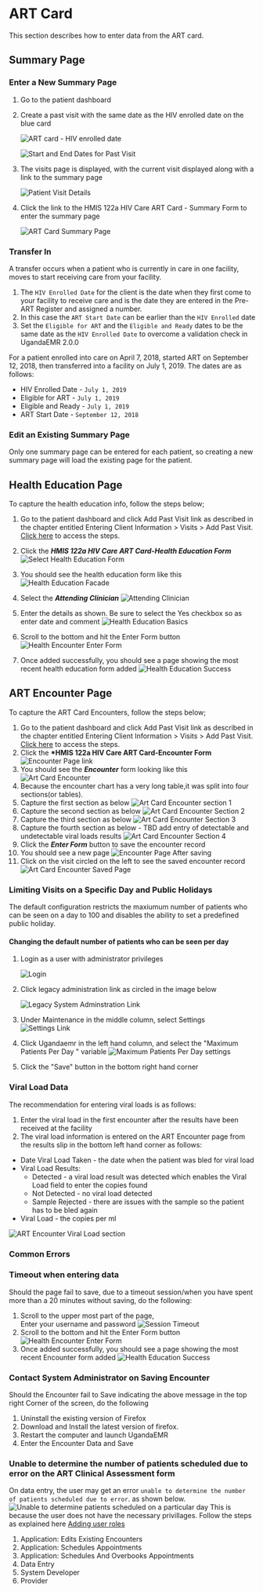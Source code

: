 # ART Card

This section describes how to enter data from the ART card.

## Summary Page

### Enter a New Summary Page

1. Go to the patient dashboard 
2. Create a past visit with the same date as the HIV enrolled date on the blue card

   ![ART card - HIV enrolled date](../images/art_card_hiv_enrolled_date.jpg)

   ![Start and End Dates for Past Visit](../images/enter_start_and_end_date_for_new_past_visit.png)

3. The visits page is displayed, with the current visit displayed along with a link to the summary page

   ![Patient Visit Details](../images/patient_visit_details.png)

4. Click the link to the HMIS 122a HIV Care ART Card - Summary Form to enter the summary page  

   ![ART Card Summary Page](../images/art_card_new.png)

### Transfer In

A transfer occurs when a patient who is currently in care in one facility, moves to start receiving care from your facility.

1. The `HIV Enrolled Date` for the client is the date when they first come to your facility to receive care and is the date they are entered in the Pre-ART Register and assigned a number.
2. In this case the `ART Start Date` can be earlier than the `HIV Enrolled` date 
3. Set the `Eligible for ART` and the `Eligible and Ready` dates to be the same date as the `HIV Enrolled Date` to overcome a validation check in UgandaEMR 2.0.0 

For a patient enrolled into care on April 7, 2018, started ART on September 12, 2018, then transferred into a facility on July 1, 2019. The dates are as follows:

* HIV Enrolled Date - `July 1, 2019`
* Eligible for ART - `July 1, 2019`
* Eligible and Ready - `July 1, 2019`
* ART Start Date - `September 12, 2018`

### Edit an Existing Summary Page

Only one summary page can be entered for each patient, so creating a new summary page will load the existing page for the patient.

## Health Education Page

To capture the health education info, follow the steps below;  
1. Go to the patient dashboard and click Add Past Visit link as described in the chapter entitled Entering Client Information &gt; Visits &gt; Add Past Visit. [Click here](./) to access the steps.  
2. Click the _**HMIS 122a HIV Care ART Card-Health Education Form**_![Select Health Education Form](../images/select_health_education.png)  
2. You should see the health education form like this![Health Education Facade](../images/art_card_health_education_facade.png)

1. Select the _**Attending Clinician**_ ![Attending Clinician](../images/select_attending_clinician.png)
2. Enter the details as shown. Be sure to select the Yes checkbox so as enter date and comment ![Health Education Basics](../images/art_card_health_education_basics.png)
3. Scroll to the bottom and hit the Enter Form button![Health Encounter Enter Form](../images/art_card_health_education_enter_button.png)
4. Once added successfully, you should see a page showing the most recent health education form added ![Health Education Success](../images/art_card_health_education_success.png)

## ART Encounter Page

To capture the ART Card Encounters, follow the steps below;  
1. Go to the patient dashboard and click Add Past Visit link as described in the chapter entitled Entering Client Information &gt; Visits &gt; Add Past Visit. [Click here](./) to access the steps.  
2. Click the **\*HMIS 122a HIV Care ART Card-Encounter Form** ![Encounter Page link](../images/select_art_card_encounter.png)  
2. You should see the _**Encounter**_ form looking like this ![Art Card Encounter](../images/art_card_encounter_facade.png)  
3. Because the encounter chart has a very long table,it was split into four sections\(or tables\).  
4. Capture the first section as below ![Art Card Encounter section 1](../images/art_card_encounter_section_1.png)  
5. Capture the second section as below ![Art Card Encounter Section 2](../images/art_card_encounter_section_2.png)  
6. Capture the third section as below ![Art Card Encounter Section 3](../images/art_card_encounter_section_3.png)  
7. Capture the fourth section as below - TBD add entry of detectable and undetectable viral loads results ![Art Card Encounter Section 4](../images/art_card_encounter_section_4.png)  
8. Click the _**Enter Form**_ button to save the encounter record  
9. You should see a new page ![Encounter Page After saving](../images/art_card_encounter_page_after_saving.png)  
10. Click on the visit circled on the left to see the saved encounter record ![Art Card Encounter Saved Page](../images/art_card_encounter_saved_page.png)

### Limiting Visits on a Specific Day and Public Holidays 

The default configuration restricts the maxiumum number of patients who can be seen on a day to 100 and disables the ability to set a predefined public holiday.

#### Changing the default number of patients who can be seen per day

1. Login as a user with administrator privileges

   ![Login](../images/log_in_as_admin_link.png)

2. Click legacy administration link as circled in the image below

   ![Legacy System Adminstration Link](../images/legacy_system%20administration_link.png)

3. Under Maintenance in the middle column, select Settings 
![Settings Link](../images/settings.png)

4. Click Ugandaemr in the left hand column, and select the "Maximum Patients Per Day " variable 
![Maximum Patients Per Day settings](../images/settings_max_patients_per_day.png)

5. Click the "Save" button in the bottom right hand corner 

### Viral Load Data

The recommendation for entering viral loads is as follows:  
1. Enter the viral load in the first encounter after the results have been received at the facility  
2. The viral load information is entered on the ART Encounter page from the results slip in the bottom left hand corner as follows:

* Date Viral Load Taken - the date when the patient was bled for viral load 
* Viral Load Results:
  * Detected - a viral load result was detected which enables the Viral Load field to enter the copies found 
  * Not Detected - no viral load detected 
  * Sample Rejected - there are issues with the sample so the patient has to be bled again 
* Viral Load - the copies per ml

![ART Encounter Viral Load section](../images/viral-load-art-encounter.png)

### Common Errors

### Timeout when entering data

Should the page fail to save, due to a timeout session/when you have spent more than a 20 minutes without saving, do the following:  
1. Scroll to the upper most part of the page,  
Enter your username and password ![Session Timeout](../images/art_card_health_education_session_timeout.png)  
2. Scroll to the bottom and hit the Enter Form button![Health Encounter Enter Form](../images/art_card_health_education_enter_button.png)  
3. Once added successfully, you should see a page showing the most recent Encounter form added ![Health Education Success](../images/art_card_health_education_success.png)

### Contact System Administrator on Saving Encounter

Should the Encounter fail to Save indicating the above message in the top right Corner of the screen, do the following

1. Uninstall the existing version of Firefox
2. Download and Install the latest version of firefox.
3. Restart the computer and launch UgandaEMR 
4. Enter the Encounter Data and Save 

### Unable to determine the number of patients scheduled due to error on the ART Clinical Assessment form

On data entry, the user may get an error `unable to determine the number of patients scheduled due to error`. as shown below.
![Unable to determine patients scheduled on a particular day](../images/unable_to_determine.jpeg)
This is because the user does not have the necessary privillages. 
Follow the steps as explained here [Adding user roles](../user_account_management/overview.md)
1. Application: Edits Existing Encounters
2. Application: Schedules Appointments
3. Application: Schedules And Overbooks Appointments
4. Data Entry
5. System Developer
6. Provider


